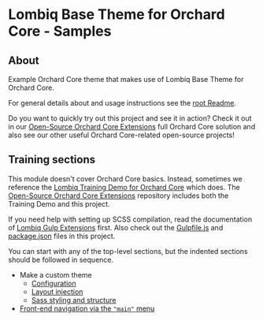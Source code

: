 # Lombiq Base Theme for Orchard Core - Samples

## About

Example Orchard Core theme that makes use of Lombiq Base Theme for Orchard Core.

For general details about and usage instructions see the [root Readme](../Readme.md).

Do you want to quickly try out this project and see it in action? Check it out in our [Open-Source Orchard Core Extensions](https://github.com/Lombiq/Open-Source-Orchard-Core-Extensions) full Orchard Core solution and also see our other useful Orchard Core-related open-source projects!

## Training sections

This module doesn't cover Orchard Core basics. Instead, sometimes we reference the [Lombiq Training Demo for Orchard Core](https://github.com/Lombiq/Orchard-Training-Demo-Module) which does. The [Open-Source Orchard Core Extensions](https://github.com/Lombiq/Open-Source-Orchard-Core-Extensions) repository includes both the Training Demo and this project.

If you need help with setting up SCSS compilation, read the documentation of [Lombiq Gulp Extensions](https://github.com/Lombiq/Gulp-Extensions/#gulp-tasks) first. Also check out the [Gulpfile.js](Gulpfile.js) and [package.json](package.json) files in this project.

You can start with any of the top-level sections, but the indented sections should be followed in sequence.

- Make a custom theme
  - [Configuration](Manifest.cs)
  - [Layout injection](Views/Widget-LayoutInjection.cshtml)
  - [Sass styling and structure](Assets/Styles/site.scss)
- [Front-end navigation via the `"main"` menu](Services/AccountNavigationProvider.cs)
